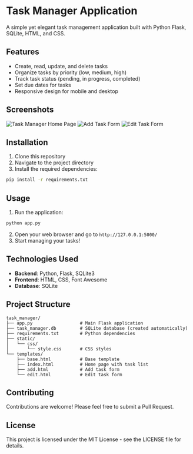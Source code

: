 # Task Manager Application

A simple yet elegant task management application built with Python Flask, SQLite, HTML, and CSS.

## Features

- Create, read, update, and delete tasks
- Organize tasks by priority (low, medium, high)
- Track task status (pending, in progress, completed)
- Set due dates for tasks
- Responsive design for mobile and desktop

## Screenshots

![Task Manager Home Page](screenshots/home.png)
![Add Task Form](screenshots/add-task.png)
![Edit Task Form](screenshots/edit-task.png)

## Installation

1. Clone this repository
2. Navigate to the project directory
3. Install the required dependencies:

```bash
pip install -r requirements.txt
```

## Usage

1. Run the application:

```bash
python app.py
```

2. Open your web browser and go to `http://127.0.0.1:5000/`
3. Start managing your tasks!

## Technologies Used

- **Backend**: Python, Flask, SQLite3
- **Frontend**: HTML, CSS, Font Awesome
- **Database**: SQLite

## Project Structure

```
task_manager/
├── app.py                  # Main Flask application
├── task_manager.db         # SQLite database (created automatically)
├── requirements.txt        # Python dependencies
├── static/
│   └── css/
│       └── style.css       # CSS styles
└── templates/
    ├── base.html           # Base template
    ├── index.html          # Home page with task list
    ├── add.html            # Add task form
    └── edit.html           # Edit task form
```

## Contributing

Contributions are welcome! Please feel free to submit a Pull Request.

## License

This project is licensed under the MIT License - see the LICENSE file for details. 